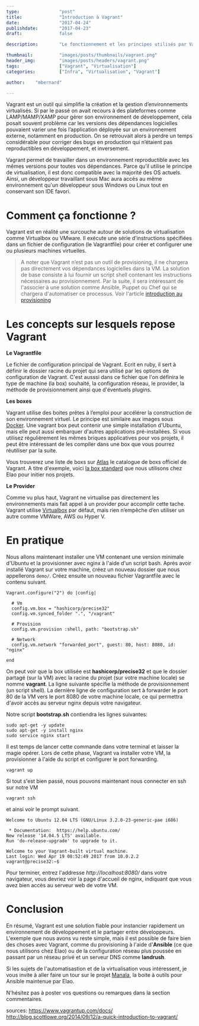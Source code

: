```yaml
---
type:               "post"
title:              "Introduction à Vagrant"
date:               "2017-04-24"
publishdate:        "2017-04-23"
draft:              false

description:        "Le fonctionnement et les principes utilisés par Vagrant. Comment installer une VM contenant une version minimale d'Ubuntu et la provisionner avec nginx."

thumbnail:          "images/posts/thumbnails/vagrant.png"
header_img:         "images/posts/headers/vagrant.png"
tags:               ["Vagrant", "Virtualisation"]
categories:         ["Infra", "Virtualisation", "Vagrant"]

author:    "mbernard"

---
```


Vagrant est un outil qui simplifie la création et la gestion d’environnements virtualisés.
Si par le passé on avait recours à des plateformes comme LAMP/MAMP/XAMP pour gérer son environnement de développement, <!-- more --> cela posait souvent problème car les versions des dépendances logicielles pouvaient varier une fois l’application déployée sur un environnement externe, notamment en production. On se retrouvait alors à perdre un temps considérable pour corriger des bugs en production qui n’étaient pas reproductibles en développement, et inversement.

Vagrant permet de travailler dans un environnement reproductible avec les mêmes versions pour toutes vos dépendances. Parce qu’il utilise le principe de virtualisation, il est donc compatible avec la majorité des OS actuels. Ainsi, un développeur travaillant sous Mac aura accès au même environnement qu'un développeur sous Windows ou Linux tout en conservant son IDE favori.

# Comment ça fonctionne ?

Vagrant est en réalité une surcouche autour de solutions de virtualisation comme Virtualbox ou VMware. Il exécute une série d'instructions spécifiées dans un fichier de configuration (le Vagrantfile) pour créer et configurer une ou plusieurs machines virtuelles.

> A noter que Vagrant n’est pas un outil de provisioning, il ne chargera pas directement vos dépendances logicielles dans la VM. La solution de base consiste à lui fournir un script shell contenant les instructions nécessaires au provisionnement. Par la suite, il sera intéressant de l'associer à une solution comme Ansible, Puppet ou Chef qui se chargera d'automatiser ce processus. Voir l'article [introduction au provisioning](/fr/infra/introduction-au-provisioning/)

# Les concepts sur lesquels repose Vagrant

**Le Vagrantfile**

Le fichier de configuration principal de Vagrant. Ecrit en ruby, il sert à définir le dossier racine du projet qui sera utilisé par les options de configuration de Vagrant. C'est ausssi dans ce fichier que l'on définira le type de machine (la box) souhaité, la configuration réseau, le provider, la méthode de provisionnement ainsi que d'éventuels plugins.

**Les boxes**

Vagrant utilise des boites prêtes à l’emploi pour accélérer la construction de son environnement virtuel. Le principe est similaire aux images sous [Docker](https://www.docker.com/). Une vagrant box peut contenir une simple installation d'Ubuntu, mais elle peut aussi embarquer d'autres applications pré-installées. Si vous utilisez régulièrement les mêmes briques applicatives pour vos projets, il peut être intéressant de les compiler dans une box que vous pourrez réutiliser par la suite.

Vous trouverez une liste de boxs sur [Atlas](https://atlas.hashicorp.com/boxes/search) le catalogue de boxs officiel de Vagrant. A titre d'exemple, voici [la box standard](https://atlas.hashicorp.com/manala/boxes/app-dev-debian) que nous utilisons chez Elao pour initier nos projets.

**Le Provider**

Comme vu plus haut, Vagrant ne virtualise pas directement les environnements mais fait appel à un provider pour accomplir cette tache.
Vagrant utilise [Virtualbox](https://www.virtualbox.org/) par défaut, mais rien n’empêche d’en utiliser un autre comme VMWare, AWS ou Hyper V.

# En pratique

Nous allons maintenant installer une VM contenant une version minimale d'Ubuntu et la provisionner avec nginx à l'aide d'un script bash. Après avoir installé Vagrant sur votre machine, créez un nouveau dossier que nous appellerons `demo/`. Créez ensuite un nouveau fichier Vagrantfile avec le contenu suivant.

```
Vagrant.configure("2") do |config|

  # Vm
  config.vm.box = "hashicorp/precise32"
  config.vm.synced_folder ".", "/vagrant"

  # Provision
  config.vm.provision :shell, path: "bootstrap.sh"

  # Network
  config.vm.network "forwarded_port", guest: 80, host: 8080, id: "nginx"

end
```

On peut voir que la box utilisée est **hashicorp/precise32** et que le dossier partagé (sur la VM) avec la racine du projet (sur votre machine locale) se nomme **vagrant**. La ligne suivante spécifie la méthode de provisionnement (un script shell). La dernière ligne de configuration sert à forwarder le port 80 de la VM vers le port 8080 de votre machine locale, ce qui permettra d'avoir accès au serveur nginx depuis votre navigateur.

Notre script **bootstrap.sh** contiendra les lignes suivantes:

```
sudo apt-get -y update
sudo apt-get -y install nginx
sudo service nginx start
```

Il est temps de lancer cette commande dans votre terminal et laisser la magie opérer. Lors de cette phase,
Vagrant va installer votre VM, la provisionner à l'aide du script et configurer le port forwarding.

```
vagrant up
```

Si tout s'est bien passé, nous pouvons maintenant nous connecter en ssh sur notre VM

```
vagrant ssh
```

et ainsi voir le prompt suivant.

```
Welcome to Ubuntu 12.04 LTS (GNU/Linux 3.2.0-23-generic-pae i686)

 * Documentation:  https://help.ubuntu.com/
New release '14.04.5 LTS' available.
Run 'do-release-upgrade' to upgrade to it.

Welcome to your Vagrant-built virtual machine.
Last login: Wed Apr 19 08:52:49 2017 from 10.0.2.2
vagrant@precise32:~$
```

Pour terminer, entrez l'addresse *http://localhost:8080/* dans votre navigateur, vous devriez voir la page d'accueil de nginx, indiquant que vous avez bien accès au serveur web de votre VM.

# Conclusion

En résumé, Vagrant est une solution fiable pour instancier rapidement un environnement de développement et le partager entre développeurs. L'exemple que nous avons vu reste simple, mais il est possible de faire bien des choses avec Vagrant, comme du provisioning à l'aide d'**Ansible** (ce que nous utilisons chez Elao) ou de la configuration réseau plus poussée en passant par un réseau privé et un serveur DNS comme **landrush**.

Si les sujets de l'automatisastion et de la virtualisation vous intéressent, je vous invite à aller faire un tour sur le projet [Manala](http://www.manala.io/), la boite à outils pour Ansible maintenue par Elao.

N'hésitez pas à poster vos questions ou remarques dans la section commentaires.


sources:
https://www.vagrantup.com/docs/
http://blog.scottlowe.org/2014/09/12/a-quick-introduction-to-vagrant/
